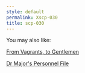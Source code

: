 ```yaml
---
style: default
permalink: Xscp-030
title: scp-030
---
```

You may also like:

[From Vagrants, to Gentlemen](http://scp-wiki.net/from-vagrants-to-gentlemen)

[Dr Major's Personnel File](http://scp-wiki.net/dr-major-personnel-file)
